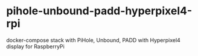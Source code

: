 # pihole-unbound-padd-hyperpixel4-rpi
docker-compose stack with PiHole, Unbound, PADD with Hyperpixel4 display for RaspberryPi
